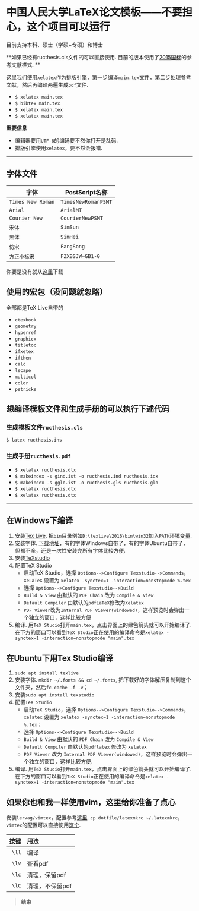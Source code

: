 # 中国人民大学LaTeX论文模板——不要担心，这个项目可以运行


目前支持本科、硕士（学硕+专硕）和博士

**如果已经有ructhesis.cls文件的可以直接使用. 目前的版本使用了[2015国标](https://github.com/ustctug/gbt-7714-2015)的参考文献样式. **

这里我们使用`xelatex`作为排版引擎，第一步编译`main.tex`文件，第二步处理参考文献，然后再编译两遍生成`pdf`文件.

- `$ xelatex main.tex`
- `$ bibtex main.tex`
- `$ xelatex main.tex`
- `$ xelatex main.tex`

**重要信息**

- 编辑器要用`UTF-8`的编码要不然你打开是乱码.
- 排版引擎使用`xelatex`，要不然会报错.

---

## 字体文件

| 字体              | PostScript名称      |
|-------------------|---------------------|
| `Times New Roman` | `TimesNewRomanPSMT` |
| `Arial`           | `ArialMT`           |
| `Courier New`     | `CourierNewPSMT`    |
| `宋体`            | `SimSun`            |
| `黑体`            | `SimHei`            |
| `仿宋`            | `FangSong`          |
| `方正小标宋`      | `FZXBSJW–GB1-0`     |

你要是没有就从[这里]()下载

## 使用的宏包（没问题就忽略）

全部都是TeX Live自带的
- `ctexbook`
- `geometry`
- `hyperref`
- `graphicx`
- `titletoc`
- `ifxetex`
- `ifthen`
- `calc`
- `lscape`
- `multicol`
- `color`
- `pstricks`

## 想编译模板文件和生成手册的可以执行下述代码

### 生成模板文件`ructhesis.cls`
`$ latex ructhesis.ins`

### 生成手册`ructhesis.pdf`

- `$ xelatex ructhesis.dtx`
- `$ makeindex -s gind.ist -o ructhesis.ind ructhesis.idx `
- `$ makeindex -s gglo.ist -o ructhesis.gls ructhesis.glo `
- `$ xelatex ructhesis.dtx`
- `$ xelatex ructhesis.dtx`

---

## 在Windows下编译

1. 安装[Tex Live](http://www.tug.org/texlive). 把`bin`目录例如`D:\texlive\2016\bin\win32`加入`PATH`环境变量.
2. 安装字体. [下载地址](http://pan.baidu.com/s/1eRFJXnW)，有的字体Windows自带了，有的字体Ubuntu自带了，但都不全，还是一次性安装完所有字体比较方便.
3. 安装[TeXstudio](http://texstudio.sourceforge.net)
4. 配置TeX Studio
    - 启动TeX Studio，选择 `Options-->Configure Texstudio-->Commands`，`XeLaTeX` 设置为 `xelatex -synctex=1 -interaction=nonstopmode %.tex`
    - 选择 `Options-->Configure Texstudio-->Build`
    - `Build & View` 由默认的 `PDF Chain` 改为 `Compile & View`
    - `Default Compiler` 由默认的`pdfLaTeX`修改为`Xelatex`
    - `PDF Viewer`改为`Internal PDF Viewer(windowed)`，这样预览时会弹出一个独立的窗口，这样比较方便
5. 编译. 用`TeX Studio`打开`main.tex`，点击界面上的绿色箭头就可以开始编译了. 在下方的窗口可以看到`TeX Studio`正在使用的编译命令是`xelatex -synctex=1 -interaction=nonstopmode "main".tex`

## 在Ubuntu下用Tex Studio编译
1. `sudo apt install texlive`
2. 安装字体. `mkdir ~/.fonts && cd ~/.fonts`, 把下载好的字体解压复制到这个文件夹，然后`fc-cache -f -v`；
3. 安装`sudo apt install texstudio`
4. 配置`TeX Studio`
    - 启动`TeX Studio`，选择 `Options-->Configure Texstudio-->Commands`，`xelatex` 设置为 `xelatex -synctex=1 -interaction=nonstopmode %.tex`；
    - 选择 `Options-->Configure Texstudio-->Build`
    - `Build & View` 由默认的 `PDF Chain` 改为 `Compile & View`
    - `Default Compiler` 由默认的`pdflatex` 修改为 `xelatex`
    - `PDF Viewer` 改为 `Internal PDF Viewer(windowed)`，这样预览时会弹出一个独立的窗口，这样比较方便.
5. 编译. 用`TeX Studio`打开`main.tex`，点击界面上的绿色箭头就可以开始编译了. 在下方的窗口可以看到`TeX Studio`正在使用的编译命令是`xelatex -synctex=1 -interaction=nonstopmode "main".tex`

## 如果你也和我一样使用vim，这里给你准备了点心

安装`lervag/vimtex`，配置参考[这里](https://github.com/GH1995). `cp dotfile/latexmkrc ~/.latexmkrc`，`vimtex`的配置可以直接使用[这个](https://github.com/GH1995/vimrc/blob/master/config/vimtex.vim).


| 按键  | 用法            |
|------:|:----------------|
| `\ll` | 编译            |
| `\lv` | 查看pdf         |
| `\lc` | 清理，保留pdf   |
| `\lC` | 清理，不保留pdf |


> **结束**
